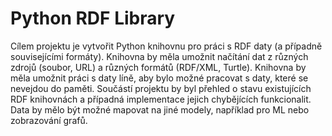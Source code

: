 # Python RDF Library
Cílem projektu je vytvořit Python knihovnu pro práci s RDF daty (a případně souvisejícími formáty). Knihovna by měla umožnit načítání dat z různých zdrojů (soubor, URL) a různých formátů (RDF/XML, Turtle). Knihovna by měla umožnit práci s daty líně, aby bylo možné pracovat s daty, které se nevejdou do paměti. Součástí projektu by byl přehled o stavu existujících RDF knihovnách a případná implementace jejich chybějících funkcionalit. Data by mělo být možné mapovat na jiné modely, například pro ML nebo zobrazování grafů.
